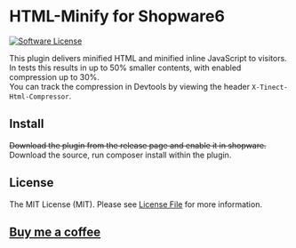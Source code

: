 # HTML-Minify for Shopware6

[![Software License](https://img.shields.io/badge/license-MIT-brightgreen.svg?style=flat-square)](LICENSE.md)

This plugin delivers minified HTML and minified inline JavaScript to visitors.  
In tests this results in up to 50% smaller contents, with enabled compression up to 30%.  
You can track the compression in Devtools by viewing the header `X-Tinect-Html-Compressor`.

## Install

~~Download the plugin from the release page and enable it in shopware.~~  
Download the source, run composer install within the plugin.

## License

The MIT License (MIT). Please see [License File](LICENSE.md) for more information.

## [Buy me a coffee](https://www.paypal.me/tinect/)
